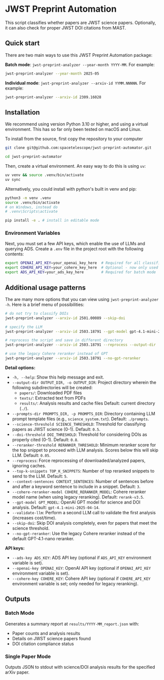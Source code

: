 # JWST Preprint Automation

This script classifies whether papers are JWST science papers. Optionally, it can also check for proper JWST DOI citations from MAST.

## Quick start
There are two main ways to use this JWST Preprint Automation package:

**Batch mode**: `jwst-preprint-analyzer --year-month YYYY-MM`. For example:

```bash
jwst-preprint-analyzer --year-month 2025-05
```

**Individual mode**: `jwst-preprint-analyzer --arxiv-id YYMM.NNNNN`. For example:

```bash
jwst-preprint-analyzer --arxiv-id 2309.16028
```

## Installation

We recommend using version Python 3.10 or higher, and using a virtual environment. This has so far only been tested on macOS and Linux.

To install from the source, first copy the repository to your computer
```bash
git clone git@github.com:spacetelescope/jwst-preprint-automator.git

cd jwst-preprint-automator
```

Then, create a virtual environment. An easy way to do this is using `uv`:
```bash
uv venv && source .venv/bin/activate
uv sync
```

Alternatively, you could install with python's built in venv and pip:
```bash
python3 -m venv .venv
source .venv/bin/activate 
# on Windows, instead do 
# .venv\Scripts\activate

pip install -e . # install in editable mode
```

### Environment Variables
Next, you must set a few API keys, which enable the use of LLMs and querying ADS. Create a `.env` file in the project root with the following contents:
```bash
export OPENAI_API_KEY=your_openai_key_here  # Required for all classification use cases
export COHERE_API_KEY=your_cohere_key_here  # Optional - now only used for legacy reranking (GPT reranker used by default)
export ADS_API_KEY=your_ads_key_here        # Required for batch mode
```


## Additional usage patterns

The are many more options that you can view using `jwst-preprint-analyzer -h`. Here is a brief menu of possibilities:

```bash
# do not try to classify DOIs
jwst-preprint-analyzer --arxiv-id 2501.00089 --skip-doi

# specify the LLM
jwst-preprint-analyzer --arxiv-id 2503.18791 --gpt-model gpt-4.1-mini-2025-04-14

# reprocess the script and save in different directory
jwst-preprint-analyzer --arxiv-id 2503.18791 --reprocess --output-dir ./results-reprocessed

# use the legacy Cohere reranker instead of GPT
jwst-preprint-analyzer --arxiv-id 2503.18791 --no-gpt-reranker
```

**Detail options:**
-   `-h, --help`: Show this help message and exit.
-   `--output-dir OUTPUT_DIR, -o OUTPUT_DIR`: Project directory wherein the following subdirectories will be created:
    - `papers/`: Downloaded PDF files
    - `texts/`: Extracted text from PDFs
    - `results/`: Analysis results and cache files
    Default: current directory (`./`).
-   `--prompts-dir PROMPTS_DIR, -p PROMPTS_DIR`: Directory containing LLM prompt template files (e.g., `science_system.txt`). Default: `./prompts`.
-   `--science-threshold SCIENCE_THRESHOLD`: Threshold for classifying papers as JWST science (0-1). Default: `0.5`.
-   `--doi-threshold DOI_THRESHOLD`: Threshold for considering DOIs as properly cited (0-1). Default: `0.8`.
-   `--reranker-threshold RERANKER_THRESHOLD`: Minimum reranker score for the top snippet to proceed with LLM analysis. Scores below this will skip LLM. Default: `0.05`.
-   `--reprocess`: Force reprocessing of downloaded/analyzed papers, ignoring caches.
-   `--top-k-snippets TOP_K_SNIPPETS`: Number of top reranked snippets to send to the LLM. Default: `5`.
-   `--context-sentences CONTEXT_SENTENCES`: Number of sentences before and after a keyword sentence to include in a snippet. Default: `3`.
-   `--cohere-reranker-model COHERE_RERANKER_MODEL`: Cohere reranker model name (when using legacy reranking). Default: `rerank-v3.5`.
-   `--gpt-model GPT_MODEL`: OpenAI GPT model for science and DOI analysis. Default: `gpt-4.1-mini-2025-04-14`.
-   `--validate-llm`: Perform a second LLM call to validate the first analysis (increases cost/time).
-   `--skip-doi`: Skip DOI analysis completely, even for papers that meet the science threshold.
-   `--no-gpt-reranker`: Use the legacy Cohere reranker instead of the default GPT-4.1-nano reranker.

**API keys:**
-   `--ads-key ADS_KEY`: ADS API key (optional if `ADS_API_KEY` environment variable is set).
-   `--openai-key OPENAI_KEY`: OpenAI API key (optional if `OPENAI_API_KEY` environment variable is set).
-   `--cohere-key COHERE_KEY`: Cohere API key (optional if `COHERE_API_KEY` environment variable is set; only needed for legacy reranking).


## Outputs

### Batch Mode
Generates a summary report at `results/YYYY-MM_report.json` with:
- Paper counts and analysis results
- Details on JWST science papers found
- DOI citation compliance status

### Single Paper Mode  
Outputs JSON to stdout with science/DOI analysis results for the specified arXiv paper.

